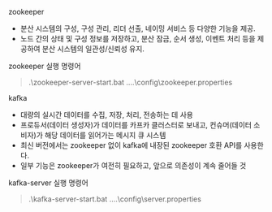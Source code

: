 zookeeper
- 분산 시스템의 구성, 구성 관리, 리더 선출, 네이밍 서비스 등 다양한 기능을 제공.  
- 노드 간의 상태 및 구성 정보를 저장하고, 분산 잠금, 순서 생성, 이벤트 처리 등을 제공하여 분산 시스템의 일관성/신뢰성 유지.

zookeeper 실행 명령어
> .\zookeeper-server-start.bat ..\..\config\zookeeper.properties


kafka
- 대량의 실시간 데이터를 수집, 저장, 처리, 전송하는 데 사용
- 프로듀서(데이터 생성자)가 데이터를 카프카 클러스터로 보내고, 컨슈머(데이터 소비자)가 해당 데이터를 읽어가는 메시지 큐 시스템
- 최신 버전에서는 zookeeper 없이 kafka에 내장된 zookeeper 호환 API를 사용한다.
- 일부 기능은 zookeeper가 여전히 필요하고, 앞으로 의존성이 계속 줄어들 것

kafka-server 실행 명령어
> .\kafka-server-start.bat ..\..\config\server.properties
